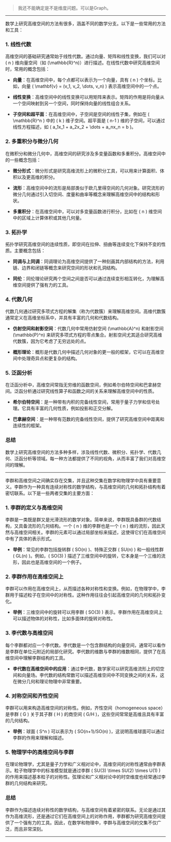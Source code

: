 
> 我还不能确定是不是维度问题。可以是Graph。

---

数学上研究高维空间的方法有很多，涵盖不同的数学分支。以下是一些常用的方法和工具：

### 1. **线性代数**

高维空间的基础研究通常始于线性代数。通过向量、矩阵和线性变换，我们可以对 \( n \) 维向量空间（如 \(\mathbb{R}^n\)）进行描述。在线性代数中研究高维空间时，常用的概念包括：

- **向量**：在高维空间中，每个点都可以表示为一个向量，具有 \( n \) 个坐标。比如，向量 \( \mathbf{v} = (v_1, v_2, \dots, v_n) \) 表示高维空间中的一个点。

- **线性变换**：高维空间中的线性变换可以用矩阵来表示。矩阵的作用是将向量从一个空间映射到另一个空间，同时保持向量的线性组合关系。

- **子空间和超平面**：在高维空间中，子空间是空间的线性子集，例如在 \( \mathbb{R}^n \) 中的 \( k \) 维子空间。超平面是 \( n-1 \) 维的子空间，可以通过线性方程描述，如 \( a_1x_1 + a_2x_2 + \dots + a_nx_n = b \)。

### 2. **多重积分与微分几何**

在微积分和微分几何中，高维空间的研究涉及多变量函数和多重积分。高维空间中的一些概念包括：

- **微分形式**：微分形式是研究高维流形上的微积分工具，可以用来计算面积、体积以及更高维的积分。

- **流形**：高维空间中的流形是局部类似于欧几里得空间的几何对象。研究流形的微分几何通过引入切空间、度量和曲率等概念来理解高维空间中的结构和形状。

- **多重积分**：在高维空间中，可以对多变量函数进行积分，比如在 \( n \) 维空间中的区域上计算体积或其他几何量。

### 3. **拓扑学**

拓扑学研究高维空间的连续性质，即空间在拉伸、扭曲等连续变化下保持不变的性质。主要概念包括：

- **同调与上同调**：同调理论为高维空间提供了一种刻画其内部结构的方法，利用链、边界和闭链等概念来研究空间的形状和孔洞结构。

- **同伦**：同伦理论研究两个空间之间是否可以通过连续变形相互转化，为理解高维空间提供了强有力的工具。

### 4. **代数几何**

代数几何通过研究多项式方程的解集（称为代数簇）来理解高维空间。高维代数簇通常定义在高维坐标系中，并具有丰富的几何和代数结构。

- **仿射空间和射影空间**：代数几何中常用仿射空间 \(\mathbb{A}^n\) 和射影空间 \(\mathbb{P}^n\) 来研究多项式方程的零点集合。射影空间尤其适合研究高维代数簇，因为它考虑了无穷远处的点。

- **概形理论**：概形是代数几何中描述几何对象的更一般的框架，它可以在高维空间中处理奇异点和更复杂的结构。

### 5. **泛函分析**

在泛函分析中，高维空间常指无穷维的函数空间，例如希尔伯特空间和巴拿赫空间。泛函分析通过研究线性算子和函数之间的关系来理解高维空间中的性质。

- **希尔伯特空间**：是一种带有内积的完备线性空间，常用于量子力学和信号处理。它具有丰富的几何性质，例如投影和正交分解。

- **巴拿赫空间**：是一种带有范数的完备线性空间，提供了研究高维空间中距离和连续性的框架。

### 总结

数学上研究高维空间的方法多种多样，涉及线性代数、微积分、拓扑学、代数几何、泛函分析等领域。每一种方法都提供了不同的视角，从而丰富了我们对高维空间的理解。

---

李群和高维空间之间确实存在交集，并且这种交集在数学和物理学中具有重要意义。李群作为一种具有连续对称性的数学结构，与高维空间的几何和拓扑结构有着密切联系。以下是一些两者交集的主要方面：

### 1. **李群的定义与高维空间**

李群是一类既是群又是光滑流形的数学对象。简单来说，李群既具备群的代数结构，又具备流形的几何结构。一个 \( n \) 维的李群也是一个 \( n \) 维的流形，因此天然与高维空间相关。李群的元素可以通过局部坐标来描述，这使得它们在高维空间中有了具体的表示形式。

- **举例**：常见的李群包括旋转群 \( SO(n) \)、特殊正交群 \( SU(n) \) 和一般线性群 \( GL(n) \)。例如，\( SO(3) \) 描述了三维空间中的旋转，它本身是一个三维的流形，因此也是高维空间的一个例子。

### 2. **李群作用在高维空间上**

李群可以作用在高维空间上，从而描述各种对称性和变换。例如，在物理学中，李群用于描述粒子在空间中的对称性。这种作用往往会引起高维空间的几何和拓扑变化。

- **举例**：三维空间中的旋转可以用李群 \( SO(3) \) 表示。李群作用在高维空间上可以描述物体的对称性，比如多面体的旋转对称性。

### 3. **李代数与高维空间**

每个李群都对应一个李代数。李代数是一个包含群结构的向量空间，通常可以看作是李群在单位元附近的局部化研究。李代数的维数与李群的维数相同，提供了在高维空间中理解李群结构的工具。

- **李代数在高维空间中的应用**：通过李代数，数学家可以研究高维流形上的切空间和向量场。李代数的结构常数可以描述高维空间中不同变换之间的关系，这在微分几何和理论物理中非常重要。

### 4. **对称空间和齐性空间**

李群可以用来构造高维空间的对称性。例如，齐性空间（homogeneous space）是李群 \( G \) 关于其子群 \( H \) 的商空间 \( G/H \)，这些空间常常是高维且具有丰富的几何结构。

- **举例**：球面 \( S^n \) 可以表示为 \( SO(n+1)/SO(n) \)，这说明高维球面可以通过李群的作用来理解和描述。

### 5. **物理学中的高维空间与李群**

在理论物理学，尤其是量子力学和广义相对论中，高维空间的对称性通常由李群表示。粒子物理学中的标准模型就是通过李群 \( SU(3) \times SU(2) \times U(1) \) 的作用来描述基本粒子的对称性。弦理论和广义相对论中的时空维度也经常通过李群的几何结构来研究。

### 总结

李群作为描述连续对称性的数学结构，与高维空间有着紧密的联系。无论是通过其作为高维流形，还是通过它们在高维空间上的对称作用，李群都为研究高维空间提供了一个强有力的工具。因此，在数学和物理中，李群与高维空间的交集不仅广泛，而且非常深刻。

---






